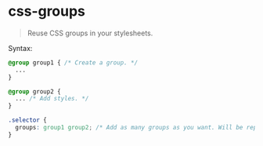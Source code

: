 # css-groups

> Reuse CSS groups in your stylesheets.

Syntax:

```css
@group group1 { /* Create a group. */
  ...
}

@group group2 {
  ... /* Add styles. */
}

.selector {
  groups: group1 group2; /* Add as many groups as you want. Will be replaced at runtime with the styles associated with each group. */
}
```

